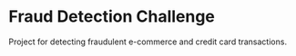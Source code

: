 # Fraud Detection Challenge

Project for detecting fraudulent e-commerce and credit card transactions.